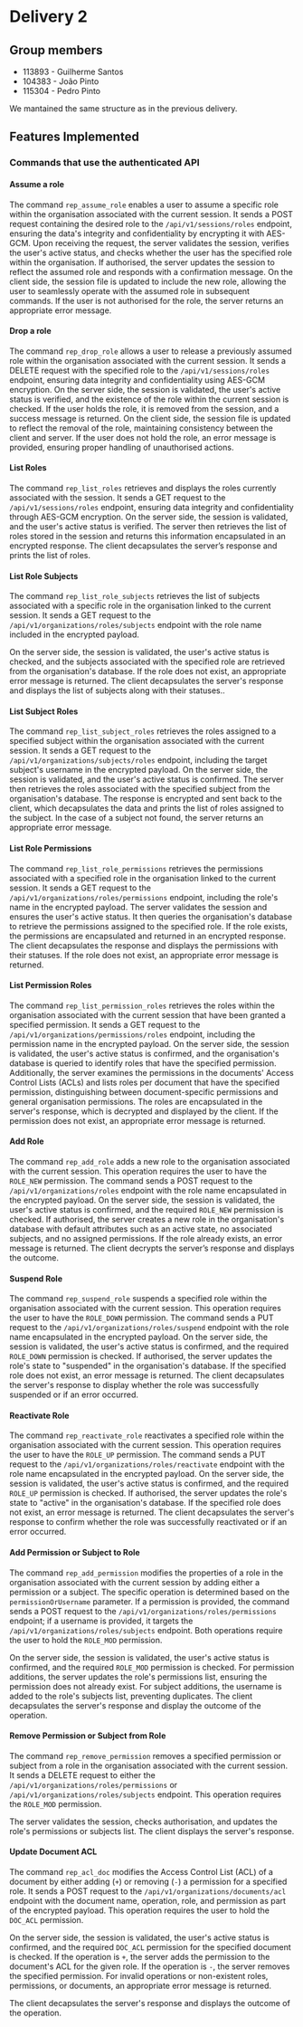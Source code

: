 # Delivery 2

## Group members
- 113893 - Guilherme Santos
- 104383 - João Pinto
- 115304 - Pedro Pinto

We mantained the same structure as in the previous delivery.

## Features Implemented

### Commands that use the authenticated API

#### Assume a role
The command `rep_assume_role` enables a user to assume a specific role within the organisation associated with the current session. It sends a POST request containing the desired role to the `/api/v1/sessions/roles` endpoint, ensuring the data's integrity and confidentiality by encrypting it with AES-GCM. Upon receiving the request, the server validates the session, verifies the user's active status, and checks whether the user has the specified role within the organisation. If authorised, the server updates the session to reflect the assumed role and responds with a confirmation message. On the client side, the session file is updated to include the new role, allowing the user to seamlessly operate with the assumed role in subsequent commands. If the user is not authorised for the role, the server returns an appropriate error message.

#### Drop a role
The command `rep_drop_role` allows a user to release a previously assumed role within the organisation associated with the current session. It sends a DELETE request with the specified role to the `/api/v1/sessions/roles` endpoint, ensuring data integrity and confidentiality using AES-GCM encryption. On the server side, the session is validated, the user's active status is verified, and the existence of the role within the current session is checked. If the user holds the role, it is removed from the session, and a success message is returned. On the client side, the session file is updated to reflect the removal of the role, maintaining consistency between the client and server. If the user does not hold the role, an error message is provided, ensuring proper handling of unauthorised actions.

#### List Roles
The command `rep_list_roles` retrieves and displays the roles currently associated with the session. It sends a GET request to the `/api/v1/sessions/roles` endpoint, ensuring data integrity and confidentiality through AES-GCM encryption. On the server side, the session is validated, and the user's active status is verified. The server then retrieves the list of roles stored in the session and returns this information encapsulated in an encrypted response. The client decapsulates the server’s response and prints the list of roles.

#### List Role Subjects
The command `rep_list_role_subjects` retrieves the list of subjects associated with a specific role in the organisation linked to the current session. It sends a GET request to the `/api/v1/organizations/roles/subjects` endpoint with the role name included in the encrypted payload.

On the server side, the session is validated, the user's active status is checked, and the subjects associated with the specified role are retrieved from the organisation's database. If the role does not exist, an appropriate error message is returned. The client decapsulates the server's response and displays the list of subjects along with their statuses..

#### List Subject Roles
The command `rep_list_subject_roles` retrieves the roles assigned to a specified subject within the organisation associated with the current session. It sends a GET request to the `/api/v1/organizations/subjects/roles` endpoint, including the target subject's username in the encrypted payload. On the server side, the session is validated, and the user's active status is confirmed. The server then retrieves the roles associated with the specified subject from the organisation's database. The response is encrypted and sent back to the client, which decapsulates the data and prints the list of roles assigned to the subject.
In the case of a subject not found, the server returns an appropriate error message.

#### List Role Permissions
The command `rep_list_role_permissions` retrieves the permissions associated with a specified role in the organisation linked to the current session. It sends a GET request to the `/api/v1/organizations/roles/permissions` endpoint, including the role's name in the encrypted payload. The server validates the session and ensures the user's active status. It then queries the organisation's database to retrieve the permissions assigned to the specified role. If the role exists, the permissions are encapsulated and returned in an encrypted response. The client decapsulates the response and displays the permissions with their statuses. If the role does not exist, an appropriate error message is returned.

#### List Permission Roles
The command `rep_list_permission_roles` retrieves the roles within the organisation associated with the current session that have been granted a specified permission. It sends a GET request to the `/api/v1/organizations/permissions/roles` endpoint, including the permission name in the encrypted payload. On the server side, the session is validated, the user's active status is confirmed, and the organisation's database is queried to identify roles that have the specified permission. Additionally, the server examines the permissions in the documents' Access Control Lists (ACLs) and lists roles per document that have the specified permission, distinguishing between document-specific permissions and general organisation permissions. The roles are encapsulated in the server's response, which is decrypted and displayed by the client. If the permission does not exist, an appropriate error message is returned.

#### Add Role
The command `rep_add_role` adds a new role to the organisation associated with the current session. This operation requires the user to have the `ROLE_NEW` permission. The command sends a POST request to the `/api/v1/organizations/roles` endpoint with the role name encapsulated in the encrypted payload. On the server side, the session is validated, the user's active status is confirmed, and the required `ROLE_NEW` permission is checked. If authorised, the server creates a new role in the organisation's database with default attributes such as an active state, no associated subjects, and no assigned permissions. If the role already exists, an error message is returned. The client decrypts the server’s response and displays the outcome.

#### Suspend Role
The command `rep_suspend_role` suspends a specified role within the organisation associated with the current session. This operation requires the user to have the `ROLE_DOWN` permission. The command sends a PUT request to the `/api/v1/organizations/roles/suspend` endpoint with the role name encapsulated in the encrypted payload. On the server side, the session is validated, the user's active status is confirmed, and the required `ROLE_DOWN` permission is checked. If authorised, the server updates the role's state to "suspended" in the organisation's database. If the specified role does not exist, an error message is returned. The client decapsulates the server's response to display whether the role was successfully suspended or if an error occurred.

#### Reactivate Role
The command `rep_reactivate_role` reactivates a specified role within the organisation associated with the current session. This operation requires the user to have the `ROLE_UP` permission. The command sends a PUT request to the `/api/v1/organizations/roles/reactivate` endpoint with the role name encapsulated in the encrypted payload. On the server side, the session is validated, the user's active status is confirmed, and the required `ROLE_UP` permission is checked. If authorised, the server updates the role's state to "active" in the organisation's database. If the specified role does not exist, an error message is returned. The client decapsulates the server's response to confirm whether the role was successfully reactivated or if an error occurred.

#### Add Permission or Subject to Role
The command `rep_add_permission` modifies the properties of a role in the organisation associated with the current session by adding either a permission or a subject. The specific operation is determined based on the `permissionOrUsername` parameter. If a permission is provided, the command sends a POST request to the `/api/v1/organizations/roles/permissions` endpoint; if a username is provided, it targets the `/api/v1/organizations/roles/subjects` endpoint. Both operations require the user to hold the `ROLE_MOD` permission.

On the server side, the session is validated, the user's active status is confirmed, and the required `ROLE_MOD` permission is checked. For permission additions, the server updates the role's permissions list, ensuring the permission does not already exist. For subject additions, the username is added to the role's subjects list, preventing duplicates. The client decapsulates the server's response and display the outcome of the operation.

#### Remove Permission or Subject from Role
The command `rep_remove_permission` removes a specified permission or subject from a role in the organisation associated with the current session. It sends a DELETE request to either the `/api/v1/organizations/roles/permissions` or `/api/v1/organizations/roles/subjects` endpoint. This operation requires the `ROLE_MOD` permission.

The server validates the session, checks authorisation, and updates the role's permissions or subjects list. The client displays the server's response.

#### Update Document ACL
The command `rep_acl_doc` modifies the Access Control List (ACL) of a document by either adding (`+`) or removing (`-`) a permission for a specified role. It sends a POST request to the `/api/v1/organizations/documents/acl` endpoint with the document name, operation, role, and permission as part of the encrypted payload. This operation requires the user to hold the `DOC_ACL` permission.

On the server side, the session is validated, the user's active status is confirmed, and the required `DOC_ACL` permission for the specified document is checked. If the operation is `+`, the server adds the permission to the document's ACL for the given role. If the operation is `-`, the server removes the specified permission. For invalid operations or non-existent roles, permissions, or documents, an appropriate error message is returned.

The client decapsulates the server's response and displays the outcome of the operation.